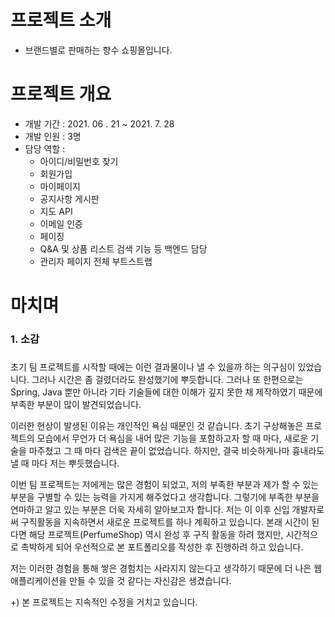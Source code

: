 # 프로젝트 소개
* 브랜드별로 판매하는 향수 쇼핑몰입니다.


# 프로젝트 개요
* 개발 기간 : 2021. 06 . 21 ~ 2021. 7. 28
* 개발 인원 : 3명
* 담당 역할 :
  * 아이디/비밀번호 찾기
  * 회원가입
  * 마이페이지
  * 공지사항 게시판
  * 지도 API
  * 이메일 인증
  * 페이징
  * Q&A 및 상품 리스트 검색 기능 등 백엔드 담당
  * 관리자 페이지 전체 부트스트랩

# 마치며
### 1. 소감 <h3>
 초기 팀 프로젝트를 시작할 때에는 이런 결과물이나 낼 수 있을까 하는 의구심이 있었습니다. 그러나 시간은 좀 걸렸더라도 완성했기에 뿌듯합니다. 그러나 또 한편으로는 Spring, Java 뿐만 아니라 기타 기술들에 대한 이해가 깊지 못한 채 제작하였기 때문에 부족한 부분이 많이 발견되었습니다. 

이러한 현상이 발생된 이유는 개인적인 욕심 때문인 것 같습니다. 초기 구상해놓은 프로젝트의 모습에서 무언가 더 욕심을 내어 많은 기능을 포함하고자 할 때 마다, 새로운 기술을 마주쳤고 그 때 마다 검색은 끝이 없었습니다. 하지만, 결국 비슷하게나마 흉내라도 낼 때 마다 저는 뿌듯했습니다.

 이번 팀 프로젝트는 저에게는 많은 경험이 되었고, 저의 부족한 부분과 제가 할 수 있는 부분을 구별할 수 있는 능력을 가지게 해주었다고 생각합니다. 그렇기에 부족한 부분을 연마하고 알고 있는 부분은 더욱 자세히 알아보고자 합니다. 저는 이 이후 신입 개발자로써 구직활동을 지속하면서 새로운 프로젝트를 하나 계획하고 있습니다. 본래 시간이 된다면 해당 프로젝트(PerfumeShop) 역시 완성 후 구직 활동을 하려 했지만, 시간적으로 촉박하게 되어 우선적으로 본 포트폴리오를 작성한 후 진행하려 하고 있습니다.

 저는 이러한 경험을 통해 쌓은 경험치는 사라지지 않는다고 생각하기 때문에 더 나은 웹 애플리케이션을 만들 수 있을 것 같다는 자신감은 생겼습니다.

+) 본 프로젝트는 지속적인 수정을 거치고 있습니다.
